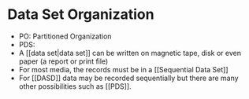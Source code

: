 # Data Set Organization
- PO: Partitioned Organization
- PDS: 
- A [[data set|data set]] can be written on magnetic tape, disk or even paper (a report or print file)
- For most media, the records must be in a [[Sequential Data Set]]
- For [[DASD]] data may be recorded sequentially but there are many other possibilities such as [[PDS]].
